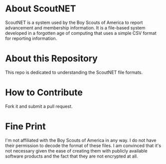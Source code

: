 About ScoutNET
==============

ScoutNET is a system used by the Boy Scouts of America to report advancement and membership information. It is a file-based system developed in a forgotten age of computing that uses a simple CSV format for reporting information. 

About this Repository
=====================

This repo is dedicated to understanding the ScoutNET file formats. 

How to Contribute
=================

Fork it and submit a pull request.

Fine Print
==========

I'm not affiliated with the Boy Scouts of America in any way. I do not have their permission to decode the format of these files. I am convinced that it's not necessary given the ease of creating them with publicly available software products and the fact that they are not encrypted at all.